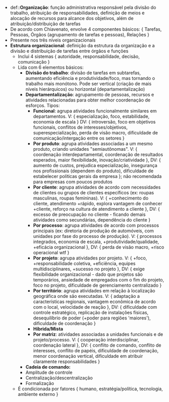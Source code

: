 * def::**Organização**: função administrativa responsável pela divisão do trabalho, atribuição de responsabilidades, definição de meios e alocação de recursos para alcance dos objetivos, além de atribuição/distribuição de tarefas
* De acordo com Chiavenato, envolve 4 componentes básicos: { Tarefas, Pessoas, Órgãos (agrupamento de tarefas e pessoas), Relações }
* Presente nos três níveis organizacionais
* **Estrutura organizacional**: definição da estrutura da organização e a divisão e distribuição de tarefas entre órgãos e funções
	* Inclui 4 sistemas { autoridade, responsabilidade, decisão, comunicação }
	* Lida com 6 elementos básicos:
		* **Divisão do trabalho**: divisão de tarefas em subtarefas, aumentando eficiência e produtividade/foco, mas tornando o trabalho mais monótono. Pode ser vertical (criação de mais níveis hierárquicos) ou horizontal (departamentalização)
		* **Departamentalização**: agrupamento de pessoas, recursos e atividades relacionadas para obter melhor coordenação de esforços. Tipos:
			* **Funcional**: agrupa atividades funcionalmente similares em departamentos. V: { especialização, foco, estabilidade, economia de escala } DV: { introversão, foco em objetivos funcionais, conflitos de interesses/objetivos, superespecialização, perda de visão macro, dificuldade de comunicação/intergação entre os setores }
			* **Por produto**: agrupa atividades associadas a um mesmo produto, criando unidades "semiautônomas". V: { coordenação interdepartamental, coordenação de resultados esperados, maior flexibilidade, inovação/criatividade }, DV: { aumento de custos, prejudica especialização, insegurança nos profissionais (dependem do produto), dificuldade de estabelecer políticas gerais da empresa }; não recomendada para empresas com poucos produtos
			* **Por cliente**: agrupa atividades de acordo com necessidades de clientes ou grupos de clientes específicos (ex: roupas masculinas, roupas femininas). V: { +conhecimento do cliente, atendimento +rápido, explora vantagem de conhecer +cliente, reforço na cultura de atendimento a cliente }, DV: { excesso de preocupação no cliente - ficando demais atividades como secundárias, dependência do cliente }
			* **Por processo**: agrupa atividades de acordo com processos principais (ex: diretoria de produção de automóveis, com unidades por fase do processo de produção). V: { processos integrados, economia de escala, +produtividade/qualidade, +eficácia organizacional }, DV: { perda de visão macro, +risco operacional wtf }
			* **Por projeto**: agrupa atividades por projeto. V: { +foco, +responsabilidade coletiva, +eficiência, equipes multidisciplinares, +sucesso no projeto }, DV: { exige flexibilidade organizacional - dado que projetos são temporários, ansiedade de empregados com o fim do projeto, foco no projeto, dificuldade de gerenciamento centralizado }
			* **Por território**: agrupa atividades em relação à localização geográfica onde são executadas. V: { adaptação a características regionais, vantagem econômica de acordo com o local, velocidade de reação }, DV: { dificuldade com controle estratégico, replicação de instalações físicas, desequilíbrio de poder (+poder para regiões 'maiores'), dificuldade de coordenação }
			* **Híbrida/Mista**
			* **Por matriz**: atividades associadas a unidades funcionais e de projeto/processo. V: { cooperação interdisciplinar, coordenação lateral }, DV: { conflito de comando, conflito de interesses, conflito de papéis, dificuldade de coordenação, menor coordenação vertical, dificuldade em atribuir claramente responsabilidades }
		* **Cadeia de comando:** 
		* Amplitude de controle
		* Centralização/descentralização
		* Formalização
	* É condicionada por fatores { humano, estratégia/política, tecnologia, ambiente externo }